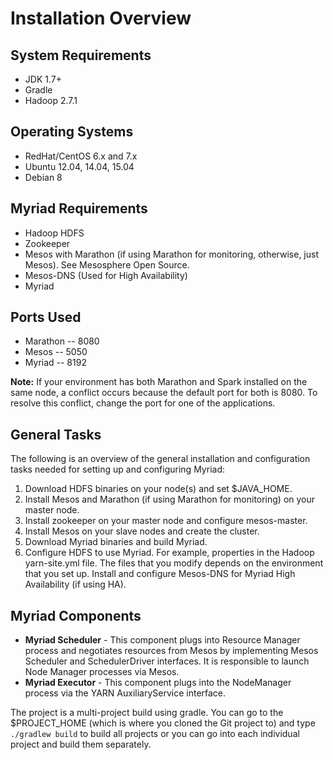 # Installation Overview #

## System Requirements ##

* JDK 1.7+
* Gradle
* Hadoop 2.7.1

## Operating Systems ##

* RedHat/CentOS 6.x and 7.x
* Ubuntu 12.04, 14.04, 15.04
* Debian 8

## Myriad Requirements ##

* Hadoop HDFS
* Zookeeper
* Mesos with Marathon (if using Marathon for monitoring, otherwise, just Mesos). See Mesosphere Open Source.
* Mesos-DNS (Used for High Availability)
* Myriad


## Ports Used ##

* Marathon -- 8080
* Mesos -- 5050
* Myriad -- 8192

**Note:** If your environment has both Marathon and Spark installed on the same node, a conflict occurs because the default port for both is 8080. To resolve this conflict, change the port for one of the applications.

## General Tasks ##

The following is an overview of the general installation and configuration tasks needed for setting up and configuring Myriad:

1. Download HDFS binaries on your node(s) and set $JAVA_HOME.
2. Install Mesos and Marathon (if using Marathon for monitoring) on your master node.
3. Install zookeeper on your master node and configure mesos-master.
4. Install Mesos on your slave nodes and create the cluster.
5. Download Myriad binaries and build Myriad.
6. Configure HDFS to use Myriad. For example, properties in the Hadoop yarn-site.yml file. The files that you modify depends on the environment that you set up.
Install and configure Mesos-DNS for Myriad High Availability (if using HA).


## Myriad Components ##

* **Myriad Scheduler** - This component plugs into Resource Manager process and negotiates resources from Mesos by implementing Mesos Scheduler and SchedulerDriver interfaces. It is responsible to launch Node Manager processes via Mesos.
* **Myriad Executor** - This component plugs into the NodeManager process via the YARN AuxiliaryService interface.

The project is a multi-project build using gradle. You can go to the $PROJECT_HOME (which is where you cloned the Git project to) and type `./gradlew build` to build all projects or you can go into each individual project and build them separately.
